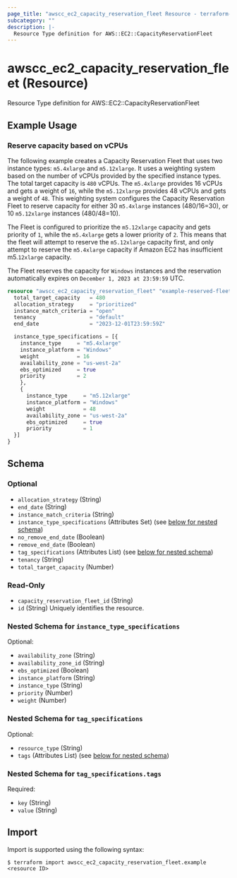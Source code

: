```yaml
---
page_title: "awscc_ec2_capacity_reservation_fleet Resource - terraform-provider-awscc"
subcategory: ""
description: |-
  Resource Type definition for AWS::EC2::CapacityReservationFleet
---
```


# awscc_ec2_capacity_reservation_fleet (Resource)

Resource Type definition for AWS::EC2::CapacityReservationFleet

## Example Usage

### Reserve capacity based on vCPUs
The following example creates a Capacity Reservation Fleet that uses two instance types: `m5.4xlarge` and `m5.12xlarge`. 
It uses a weighting system based on the number of vCPUs provided by the specified instance types. The total target capacity is `480` vCPUs. The `m5.4xlarge` provides 16 vCPUs and gets a weight of `16`, while the `m5.12xlarge` provides 48 vCPUs and gets a weight of `48`. This weighting system configures the Capacity Reservation Fleet to reserve capacity for either 30 `m5.4xlarge` instances (480/16=30), or 10 `m5.12xlarge` instances (480/48=10). 

The Fleet is configured to prioritize the `m5.12xlarge` capacity and gets priority of `1`, while the `m5.4xlarge` gets a lower priority of `2`. This means that the fleet will attempt to reserve the `m5.12xlarge` capacity first, and only attempt to reserve the `m5.4xlarge` capacity if Amazon EC2 has insufficient m5.`12xlarge` capacity. 

The Fleet reserves the capacity for `Windows` instances and the reservation automatically expires on `December 1, 2023 at 23:59:59` UTC.
```terraform
resource "awscc_ec2_capacity_reservation_fleet" "example-reserved-fleet" {
  total_target_capacity   = 480
  allocation_strategy     = "prioritized"
  instance_match_criteria = "open"
  tenancy                 = "default"
  end_date                = "2023-12-01T23:59:59Z"

  instance_type_specifications = [{
    instance_type     = "m5.4xlarge"
    instance_platform = "Windows"
    weight            = 16
    availability_zone = "us-west-2a"
    ebs_optimized     = true
    priority          = 2
    },
    {
      instance_type     = "m5.12xlarge"
      instance_platform = "Windows"
      weight            = 48
      availability_zone = "us-west-2a"
      ebs_optimized     = true
      priority          = 1
  }]
}
```


<!-- schema generated by tfplugindocs -->
## Schema

### Optional

- `allocation_strategy` (String)
- `end_date` (String)
- `instance_match_criteria` (String)
- `instance_type_specifications` (Attributes Set) (see [below for nested schema](#nestedatt--instance_type_specifications))
- `no_remove_end_date` (Boolean)
- `remove_end_date` (Boolean)
- `tag_specifications` (Attributes List) (see [below for nested schema](#nestedatt--tag_specifications))
- `tenancy` (String)
- `total_target_capacity` (Number)

### Read-Only

- `capacity_reservation_fleet_id` (String)
- `id` (String) Uniquely identifies the resource.

<a id="nestedatt--instance_type_specifications"></a>
### Nested Schema for `instance_type_specifications`

Optional:

- `availability_zone` (String)
- `availability_zone_id` (String)
- `ebs_optimized` (Boolean)
- `instance_platform` (String)
- `instance_type` (String)
- `priority` (Number)
- `weight` (Number)


<a id="nestedatt--tag_specifications"></a>
### Nested Schema for `tag_specifications`

Optional:

- `resource_type` (String)
- `tags` (Attributes List) (see [below for nested schema](#nestedatt--tag_specifications--tags))

<a id="nestedatt--tag_specifications--tags"></a>
### Nested Schema for `tag_specifications.tags`

Required:

- `key` (String)
- `value` (String)

## Import

Import is supported using the following syntax:

```shell
$ terraform import awscc_ec2_capacity_reservation_fleet.example <resource ID>
```